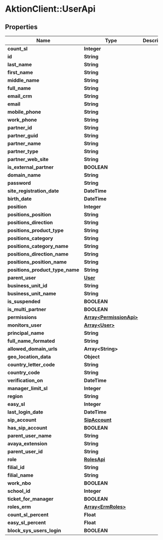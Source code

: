 # AktionClient::UserApi

## Properties
Name | Type | Description | Notes
------------ | ------------- | ------------- | -------------
**count_sl** | **Integer** |  | [optional] 
**id** | **String** |  | [optional] 
**last_name** | **String** |  | [optional] 
**first_name** | **String** |  | [optional] 
**middle_name** | **String** |  | [optional] 
**full_name** | **String** |  | [optional] 
**email_crm** | **String** |  | [optional] 
**email** | **String** |  | [optional] 
**mobile_phone** | **String** |  | [optional] 
**work_phone** | **String** |  | [optional] 
**partner_id** | **String** |  | [optional] 
**partner_guid** | **String** |  | [optional] 
**partner_name** | **String** |  | [optional] 
**partner_type** | **String** |  | [optional] 
**partner_web_site** | **String** |  | [optional] 
**is_external_partner** | **BOOLEAN** |  | [optional] 
**domain_name** | **String** |  | [optional] 
**password** | **String** |  | [optional] 
**site_registration_date** | **DateTime** |  | [optional] 
**birth_date** | **DateTime** |  | [optional] 
**position** | **Integer** |  | [optional] 
**positions_position** | **String** |  | [optional] 
**positions_direction** | **String** |  | [optional] 
**positions_product_type** | **String** |  | [optional] 
**positions_category** | **String** |  | [optional] 
**positions_category_name** | **String** |  | [optional] 
**positions_direction_name** | **String** |  | [optional] 
**positions_position_name** | **String** |  | [optional] 
**positions_product_type_name** | **String** |  | [optional] 
**parent_user** | [**User**](User.md) |  | [optional] 
**business_unit_id** | **String** |  | [optional] 
**business_unit_name** | **String** |  | [optional] 
**is_suspended** | **BOOLEAN** |  | [optional] 
**is_multi_partner** | **BOOLEAN** |  | [optional] 
**permissions** | [**Array&lt;PermissionApi&gt;**](PermissionApi.md) |  | [optional] 
**monitors_user** | [**Array&lt;User&gt;**](User.md) |  | [optional] 
**principal_name** | **String** |  | [optional] 
**full_name_formated** | **String** |  | [optional] 
**allowed_domain_urls** | **Array&lt;String&gt;** |  | [optional] 
**geo_location_data** | **Object** |  | [optional] 
**country_letter_code** | **String** |  | [optional] 
**country_code** | **String** |  | [optional] 
**verification_on** | **DateTime** |  | [optional] 
**manager_limit_sl** | **Integer** |  | [optional] 
**region** | **String** |  | [optional] 
**easy_sl** | **Integer** |  | [optional] 
**last_login_date** | **DateTime** |  | [optional] 
**sip_account** | [**SipAccount**](SipAccount.md) |  | [optional] 
**has_sip_account** | **BOOLEAN** |  | [optional] 
**parent_user_name** | **String** |  | [optional] 
**avaya_extension** | **String** |  | [optional] 
**parent_user_id** | **String** |  | [optional] 
**role** | [**RolesApi**](RolesApi.md) |  | [optional] 
**filial_id** | **String** |  | [optional] 
**filial_name** | **String** |  | [optional] 
**work_nbo** | **BOOLEAN** |  | [optional] 
**school_id** | **Integer** |  | [optional] 
**ticket_for_manager** | **BOOLEAN** |  | [optional] 
**roles_erm** | [**Array&lt;ErmRoles&gt;**](ErmRoles.md) |  | [optional] 
**count_sl_percent** | **Float** |  | [optional] 
**easy_sl_percent** | **Float** |  | [optional] 
**block_sys_users_login** | **BOOLEAN** |  | [optional] 



